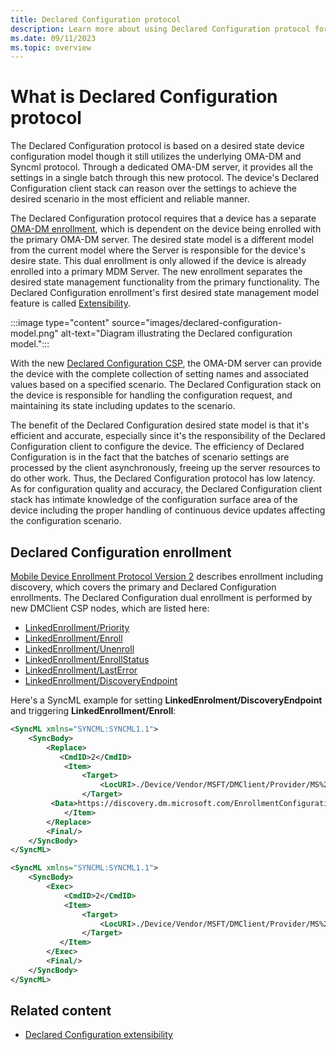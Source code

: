```yaml
---
title: Declared Configuration protocol
description: Learn more about using Declared Configuration protocol for desired state management of Windows devices.
ms.date: 09/11/2023
ms.topic: overview
---
```


# What is Declared Configuration protocol

The Declared Configuration protocol is based on a desired state device configuration model though it still utilizes the underlying OMA-DM and Syncml protocol. Through a dedicated OMA-DM server, it provides all the settings in a single batch through this new protocol. The device's Declared Configuration client stack can reason over the settings to achieve the desired scenario in the most efficient and reliable manner.

The Declared Configuration protocol requires that a device has a separate [OMA-DM enrollment](mdm-overview.md), which is dependent on the device being enrolled with the primary OMA-DM server. The desired state model is a different model from the current model where the Server is responsible for the device's desire state. This dual enrollment is only allowed if the device is already enrolled into a primary MDM Server. The new enrollment separates the desired state management functionality from the primary functionality. The Declared Configuration enrollment's first desired state management model feature is called [Extensibility](declared-configuration-extensibility.md).

:::image type="content" source="images/declared-configuration-model.png" alt-text="Diagram illustrating the Declared configuration model.":::

With the new [Declared Configuration CSP](mdm/declaredconfiguration-csp.md), the OMA-DM server can provide the device with the complete collection of setting names and associated values based on a specified scenario. The Declared Configuration stack on the device is responsible for handling the configuration request, and maintaining its state including updates to the scenario.

The benefit of the Declared Configuration desired state model is that it's efficient and accurate, especially since it's the responsibility of the Declared Configuration client to configure the device. The efficiency of Declared Configuration is in the fact that the batches of scenario settings are processed by the client asynchronously, freeing up the server resources to do other work. Thus, the Declared Configuration protocol has low latency. As for configuration quality and accuracy, the Declared Configuration client stack has intimate knowledge of the configuration surface area of the device including the proper handling of continuous device updates affecting the configuration scenario.

## Declared Configuration enrollment

[Mobile Device Enrollment Protocol Version 2](/openspecs/windows_protocols/ms-mde2/4d7eadd5-3951-4f1c-8159-c39e07cbe692) describes enrollment including discovery, which covers the primary and Declared Configuration enrollments. The Declared Configuration dual enrollment is performed by new DMClient CSP nodes, which are listed here:

- [LinkedEnrollment/Priority](mdm/dmclient-csp.md#deviceproviderprovideridlinkedenrollmentpriority)
- [LinkedEnrollment/Enroll](mdm/dmclient-csp.md#deviceproviderprovideridlinkedenrollmentenroll)
- [LinkedEnrollment/Unenroll](mdm/dmclient-csp.md#deviceproviderprovideridlinkedenrollmentunenroll)
- [LinkedEnrollment/EnrollStatus](mdm/dmclient-csp.md#deviceproviderprovideridlinkedenrollmentenrollstatus)
- [LinkedEnrollment/LastError](mdm/dmclient-csp.md#deviceproviderprovideridlinkedenrollmentlasterror)
- [LinkedEnrollment/DiscoveryEndpoint](mdm/dmclient-csp.md#deviceproviderprovideridlinkedenrollmentdiscoveryendpoint)

Here's a SyncML example for setting **LinkedEnrolment/DiscoveryEndpoint** and triggering **LinkedEnrollment/Enroll**:

```xml
<SyncML xmlns="SYNCML:SYNCML1.1">
    <SyncBody>
        <Replace>
           <CmdID>2</CmdID>
            <Item>
                <Target>
                    <LocURI>./Device/Vendor/MSFT/DMClient/Provider/MS%20DM%20SERVER/LinkedEnrollment/DiscoveryEndpoint</LocURI>
                </Target>
         <Data>https://discovery.dm.microsoft.com/EnrollmentConfiguration?api-version=1.0</Data>
            </Item>
        </Replace>
        <Final/>
    </SyncBody>
</SyncML>

<SyncML xmlns="SYNCML:SYNCML1.1">
    <SyncBody>
        <Exec>
            <CmdID>2</CmdID>
            <Item>
                <Target>
                    <LocURI>./Device/Vendor/MSFT/DMClient/Provider/MS%20DM%20SERVER/LinkedEnrollment/Enroll</LocURI>
                </Target>
           </Item>
        </Exec>
        <Final/>
    </SyncBody>
</SyncML>
```

## Related content

- [Declared Configuration extensibility](declared-configuration-extensibility.md)
